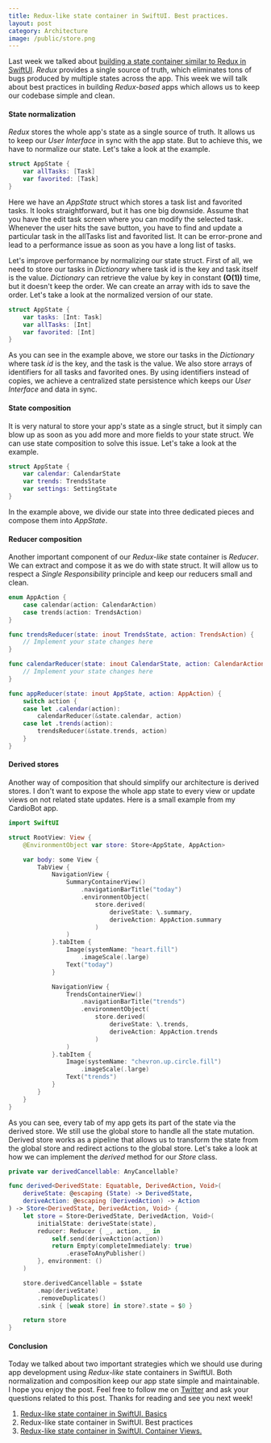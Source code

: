 ```yaml
---
title: Redux-like state container in SwiftUI. Best practices.
layout: post
category: Architecture
image: /public/store.png
---
```


Last week we talked about [building a state container similar to Redux in SwiftUI](/2019/09/18/redux-like-state-container-in-swiftui/). *Redux* provides a single source of truth, which eliminates tons of bugs produced by multiple states across the app. This week we will talk about best practices in building *Redux-based* apps which allows us to keep our codebase simple and clean.

#### State normalization
*Redux* stores the whole app's state as a single source of truth. It allows us to keep our *User Interface* in sync with the app state. But to achieve this, we have to normalize our state. Let's take a look at the example.

```swift
struct AppState {
    var allTasks: [Task]
    var favorited: [Task]
}
```

Here we have an *AppState* struct which stores a task list and favorited tasks. It looks straightforward, but it has one big downside. Assume that you have the edit task screen where you can modify the selected task. Whenever the user hits the save button, you have to find and update a particular task in the allTasks list and favorited list. It can be error-prone and lead to a performance issue as soon as you have a long list of tasks.

Let's improve performance by normalizing our state struct. First of all, we need to store our tasks in *Dictionary* where task id is the key and task itself is the value. *Dictionary* can retrieve the value by key in constant **(O(1))** time, but it doesn't keep the order. We can create an array with ids to save the order. Let's take a look at the normalized version of our state.

```swift
struct AppState {
    var tasks: [Int: Task]
    var allTasks: [Int]
    var favorited: [Int]
}
```

As you can see in the example above, we store our tasks in the *Dictionary* where task *id* is the key, and the task is the value. We also store arrays of identifiers for all tasks and favorited ones. By using identifiers instead of copies, we achieve a centralized state persistence which keeps our *User Interface* and data in sync.

#### State composition
It is very natural to store your app's state as a single struct, but it simply can blow up as soon as you add more and more fields to your state struct. We can use state composition to solve this issue. Let's take a look at the example.

```swift
struct AppState {
    var calendar: CalendarState
    var trends: TrendsState
    var settings: SettingState
}
```

In the example above, we divide our state into three dedicated pieces and compose them into *AppState*.

#### Reducer composition
Another important component of our *Redux-like* state container is *Reducer*. We can extract and compose it as we do with state struct. It will allow us to respect a *Single Responsibility* principle and keep our reducers small and clean.

```swift
enum AppAction {
    case calendar(action: CalendarAction)
    case trends(action: TrendsAction)
}

func trendsReducer(state: inout TrendsState, action: TrendsAction) {
    // Implement your state changes here
}

func calendarReducer(state: inout CalendarState, action: CalendarAction) {
    // Implement your state changes here
}

func appReducer(state: inout AppState, action: AppAction) {
    switch action {
    case let .calendar(action):
        calendarReducer(&state.calendar, action)
    case let .trends(action):
        trendsReducer(&state.trends, action)
    }
}
```

#### Derived stores
Another way of composition that should simplify our architecture is derived stores. I don't want to expose the whole app state to every view or update views on not related state updates. Here is a small example from my CardioBot app.

```swift
import SwiftUI

struct RootView: View {
    @EnvironmentObject var store: Store<AppState, AppAction>

    var body: some View {
        TabView {
            NavigationView {
                SummaryContainerView()
                    .navigationBarTitle("today")
                    .environmentObject(
                        store.derived(
                            deriveState: \.summary,
                            deriveAction: AppAction.summary
                        )
                )
            }.tabItem {
                Image(systemName: "heart.fill")
                    .imageScale(.large)
                Text("today")
            }

            NavigationView {
                TrendsContainerView()
                    .navigationBarTitle("trends")
                    .environmentObject(
                        store.derived(
                            deriveState: \.trends,
                            deriveAction: AppAction.trends
                        )
                )
            }.tabItem {
                Image(systemName: "chevron.up.circle.fill")
                    .imageScale(.large)
                Text("trends")
            }
        }
    }
}
```

As you can see, every tab of my app gets its part of the state via the derived store. We still use the global store to handle all the state mutation. Derived store works as a pipeline that allows us to transform the state from the global store and redirect actions to the global store. Let's take a look at how we can implement the *derived* method for our *Store* class.

```swift
private var derivedCancellable: AnyCancellable?

func derived<DerivedState: Equatable, DerivedAction, Void>(
    deriveState: @escaping (State) -> DerivedState,
    deriveAction: @escaping (DerivedAction) -> Action
) -> Store<DerivedState, DerivedAction, Void> {
    let store = Store<DerivedState, DerivedAction, Void>(
        initialState: deriveState(state),
        reducer: Reducer { _, action, _ in
            self.send(deriveAction(action))
            return Empty(completeImmediately: true)
                .eraseToAnyPublisher()
        }, environment: ()
    )

    store.derivedCancellable = $state
        .map(deriveState)
        .removeDuplicates()
        .sink { [weak store] in store?.state = $0 }

    return store
}
```

#### Conclusion
Today we talked about two important strategies which we should use during app development using *Redux-like* state containers in SwiftUI. Both normalization and composition keep our app state simple and maintainable. I hope you enjoy the post. Feel free to follow me on [Twitter](https://twitter.com/mecid) and ask your questions related to this post. Thanks for reading and see you next week! 

1. [Redux-like state container in SwiftUI. Basics](/2019/09/18/redux-like-state-container-in-swiftui/)
2. Redux-like state container in SwiftUI. Best practices
3. [Redux-like state container in SwiftUI. Container Views.](/2019/10/02/redux-like-state-container-in-swiftui-part3/)